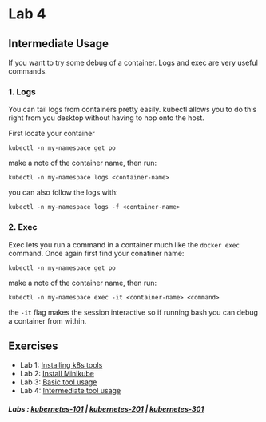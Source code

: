 # Lab 4

## Intermediate Usage

If you want to try some debug of a container. Logs and exec are very useful commands.

### 1. Logs

You can tail logs from containers pretty easily. kubectl allows you to do this right from you desktop without having to hop onto the host.

First locate your container

```
kubectl -n my-namespace get po
```

make a note of the container name, then run:

```
kubectl -n my-namespace logs <container-name>
```

you can also follow the logs with:

```
kubectl -n my-namespace logs -f <container-name>
```

### 2. Exec

Exec lets you run a command in a container much like the ```docker exec``` command. Once again first find your conatiner name:

```
kubectl -n my-namespace get po
```

make a note of the container name, then run:

```
kubectl -n my-namespace exec -it <container-name> <command>
```

the ```-it``` flag makes the session interactive so if running bash you can debug a container from within.

## Exercises

- Lab 1: [Installing k8s tools](/kubernetes-101/labs/00-tools.md)
- Lab 2: [Install Minikube](/kubernetes-101/labs/01-minikube.md)
- Lab 3: [Basic tool usage](/kubernetes-101/labs/02-basic-usage.md)
- Lab 4: [Intermediate tool usage](/kubernetes-101/labs/03-intermediate-usage.md)

##### Labs : [kubernetes-101](/kubernetes-101/) | [kubernetes-201](/kubernetes-201/) | [kubernetes-301](/kubernetes-301/)
